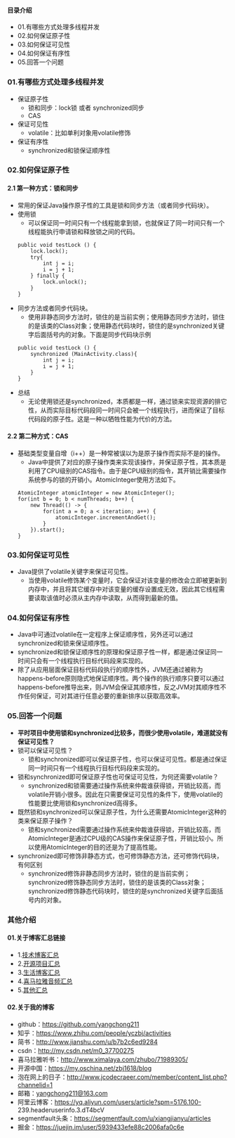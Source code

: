 #### 目录介绍
- 01.有哪些方式处理多线程并发
- 02.如何保证原子性
- 03.如何保证可见性
- 04.如何保证有序性
- 05.回答一个问题



### 01.有哪些方式处理多线程并发
- 保证原子性
    - 锁和同步：lock锁 或者 synchronized同步
    - CAS
- 保证可见性
    - volatile：比如单利对象用volatile修饰
- 保证有序性
    - synchronized和锁保证顺序性




### 02.如何保证原子性
#### 2.1 第一种方式：锁和同步
- 常用的保证Java操作原子性的工具是锁和同步方法（或者同步代码块）。
- 使用锁
    - 可以保证同一时间只有一个线程能拿到锁，也就保证了同一时间只有一个线程能执行申请锁和释放锁之间的代码。
    ```
    public void testLock () {
        lock.lock();
        try{
            int j = i;
            i = j + 1;
        } finally {
            lock.unlock();
        }
    }
    ```
- 同步方法或者同步代码块。
    - 使用非静态同步方法时，锁住的是当前实例；使用静态同步方法时，锁住的是该类的Class对象；使用静态代码块时，锁住的是synchronized关键字后面括号内的对象。下面是同步代码块示例
    ```
    public void testLock () {
        synchronized (MainActivity.class){
            int j = i;
            i = j + 1;
        }
    }
    ```
- 总结
    - 无论使用锁还是synchronized，本质都是一样，通过锁来实现资源的排它性，从而实际目标代码段同一时间只会被一个线程执行，进而保证了目标代码段的原子性。这是一种以牺牲性能为代价的方法。




#### 2.2 第二种方式：CAS
- 基础类型变量自增（i++）是一种常被误以为是原子操作而实际不是的操作。
    - Java中提供了对应的原子操作类来实现该操作，并保证原子性，其本质是利用了CPU级别的CAS指令。由于是CPU级别的指令，其开销比需要操作系统参与的锁的开销小。AtomicInteger使用方法如下。
    ```
    AtomicInteger atomicInteger = new AtomicInteger();
    for(int b = 0; b < numThreads; b++) {
        new Thread(() -> {
            for(int a = 0; a < iteration; a++) {
                atomicInteger.incrementAndGet();
            }
        }).start();
    }
    ```




### 03.如何保证可见性
- Java提供了volatile关键字来保证可见性。
    - 当使用volatile修饰某个变量时，它会保证对该变量的修改会立即被更新到内存中，并且将其它缓存中对该变量的缓存设置成无效，因此其它线程需要读取该值时必须从主内存中读取，从而得到最新的值。



### 04.如何保证有序性
- Java中可通过volatile在一定程序上保证顺序性，另外还可以通过synchronized和锁来保证顺序性。
- synchronized和锁保证顺序性的原理和保证原子性一样，都是通过保证同一时间只会有一个线程执行目标代码段来实现的。
- 除了从应用层面保证目标代码段执行的顺序性外，JVM还通过被称为happens-before原则隐式地保证顺序性。两个操作的执行顺序只要可以通过happens-before推导出来，则JVM会保证其顺序性，反之JVM对其顺序性不作任何保证，可对其进行任意必要的重新排序以获取高效率。



### 05.回答一个问题
- **平时项目中使用锁和synchronized比较多，而很少使用volatile，难道就没有保证可见性？**
- 锁可以保证可见性？
    - 锁和synchronized即可以保证原子性，也可以保证可见性。都是通过保证同一时间只有一个线程执行目标代码段来实现的。
- 锁和synchronized即可保证原子性也可保证可见性，为何还需要volatile？
    - synchronized和锁需要通过操作系统来仲裁谁获得锁，开销比较高，而volatile开销小很多。因此在只需要保证可见性的条件下，使用volatile的性能要比使用锁和synchronized高得多。
- 既然锁和synchronized可以保证原子性，为什么还需要AtomicInteger这种的类来保证原子操作？
    - 锁和synchronized需要通过操作系统来仲裁谁获得锁，开销比较高，而AtomicInteger是通过CPU级的CAS操作来保证原子性，开销比较小。所以使用AtomicInteger的目的还是为了提高性能。
- synchronized即可修饰非静态方式，也可修饰静态方法，还可修饰代码块，有何区别
    - synchronized修饰非静态同步方法时，锁住的是当前实例；synchronized修饰静态同步方法时，锁住的是该类的Class对象；synchronized修饰静态代码块时，锁住的是synchronized关键字后面括号内的对象。





### 其他介绍
#### 01.关于博客汇总链接
- 1.[技术博客汇总](https://www.jianshu.com/p/614cb839182c)
- 2.[开源项目汇总](https://blog.csdn.net/m0_37700275/article/details/80863574)
- 3.[生活博客汇总](https://blog.csdn.net/m0_37700275/article/details/79832978)
- 4.[喜马拉雅音频汇总](https://www.jianshu.com/p/f665de16d1eb)
- 5.[其他汇总](https://www.jianshu.com/p/53017c3fc75d)



#### 02.关于我的博客
- github：https://github.com/yangchong211
- 知乎：https://www.zhihu.com/people/yczbj/activities
- 简书：http://www.jianshu.com/u/b7b2c6ed9284
- csdn：http://my.csdn.net/m0_37700275
- 喜马拉雅听书：http://www.ximalaya.com/zhubo/71989305/
- 开源中国：https://my.oschina.net/zbj1618/blog
- 泡在网上的日子：http://www.jcodecraeer.com/member/content_list.php?channelid=1
- 邮箱：yangchong211@163.com
- 阿里云博客：https://yq.aliyun.com/users/article?spm=5176.100- 239.headeruserinfo.3.dT4bcV
- segmentfault头条：https://segmentfault.com/u/xiangjianyu/articles
- 掘金：https://juejin.im/user/5939433efe88c2006afa0c6e





